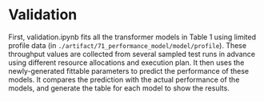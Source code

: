 # Validation
First, validation.ipynb fits all the transformer models in Table 1 using limited profile data (in `./artifact/71_performance_model/model/profile`). These throughput values are collected from several sampled test runs in advance using different resource allocations and execution plan. It then uses the newly-generated fittable parameters to predict the performance of these models. It compares the prediction with the actual performance of the models, and generate the table for each model to show the results.

